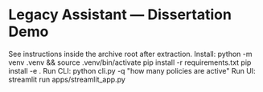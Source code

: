 
# Legacy Assistant — Dissertation Demo
See instructions inside the archive root after extraction.
Install:
  python -m venv .venv && source .venv/bin/activate
  pip install -r requirements.txt
  pip install -e .
Run CLI:
  python cli.py -q "how many policies are active"
Run UI:
  streamlit run apps/streamlit_app.py
